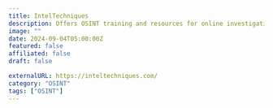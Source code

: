 ```yaml
---
title: IntelTechniques
description: Offers OSINT training and resources for online investigations.
image: ""
date: 2024-09-04T05:00:00Z
featured: false
affiliated: false
draft: false

externalURL: https://inteltechniques.com/
category: "OSINT"
tags: ["OSINT"]
---
```

